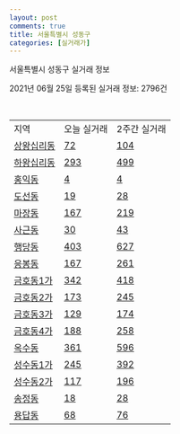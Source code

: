 ```yaml
---
layout: post
comments: true
title: 서울특별시 성동구
categories: [실거래가]
---
```


서울특별시 성동구 실거래 정보

2021년 06월 25일 등록된 실거래 정보: 2796건

<script type="text/javascript">
  google.charts.load('current', {'packages':['corechart']});
  google.charts.setOnLoadCallback(drawChart);

  function drawChart() {
    var data = google.visualization.arrayToDataTable([['거래일', '매매', '전월세', '전매'], ['2020-02', 287, 905, 0], ['2020-03', 155, 639, 0], ['2020-04', 77, 706, 0], ['2021-02', 0, 22, 0], ['2021-03', 5, 125, 0], ['2021-04', 98, 269, 0], ['2021-05', 151, 455, 0], ['2021-06', 35, 239, 0]]);

    var options = {
      title: '최근 유형별 거래량 추이',
      legend: { position: 'bottom' }
    };

    var chart = new google.visualization.LineChart(document.getElementById('columnchart_material'));
    chart.draw(data, (options));
  }
</script>

<div id="columnchart_material" style="width: 450px; margin-left: -35px"></div>
<br>
<table class="sortable">
  <tr>
    <td>지역</td>
    <td>오늘 실거래</td>
    <td>2주간 실거래</td>
  </tr>

  
  <tr class="item">
    <td><a href="1120010100.html">상왕십리동</a></td>
    <td><a href="1120010100.html">72</a></td>
    <td><a href="1120010100.html">104</a></td>
  </tr>
    

  <tr class="item">
    <td><a href="1120010200.html">하왕십리동</a></td>
    <td><a href="1120010200.html">293</a></td>
    <td><a href="1120010200.html">499</a></td>
  </tr>
    

  <tr class="item">
    <td><a href="1120010300.html">홍익동</a></td>
    <td><a href="1120010300.html">4</a></td>
    <td><a href="1120010300.html">4</a></td>
  </tr>
    

  <tr class="item">
    <td><a href="1120010400.html">도선동</a></td>
    <td><a href="1120010400.html">19</a></td>
    <td><a href="1120010400.html">28</a></td>
  </tr>
    

  <tr class="item">
    <td><a href="1120010500.html">마장동</a></td>
    <td><a href="1120010500.html">167</a></td>
    <td><a href="1120010500.html">219</a></td>
  </tr>
    

  <tr class="item">
    <td><a href="1120010600.html">사근동</a></td>
    <td><a href="1120010600.html">30</a></td>
    <td><a href="1120010600.html">43</a></td>
  </tr>
    

  <tr class="item">
    <td><a href="1120010700.html">행당동</a></td>
    <td><a href="1120010700.html">403</a></td>
    <td><a href="1120010700.html">627</a></td>
  </tr>
    

  <tr class="item">
    <td><a href="1120010800.html">응봉동</a></td>
    <td><a href="1120010800.html">167</a></td>
    <td><a href="1120010800.html">261</a></td>
  </tr>
    

  <tr class="item">
    <td><a href="1120010900.html">금호동1가</a></td>
    <td><a href="1120010900.html">342</a></td>
    <td><a href="1120010900.html">418</a></td>
  </tr>
    

  <tr class="item">
    <td><a href="1120011000.html">금호동2가</a></td>
    <td><a href="1120011000.html">173</a></td>
    <td><a href="1120011000.html">245</a></td>
  </tr>
    

  <tr class="item">
    <td><a href="1120011100.html">금호동3가</a></td>
    <td><a href="1120011100.html">129</a></td>
    <td><a href="1120011100.html">174</a></td>
  </tr>
    

  <tr class="item">
    <td><a href="1120011200.html">금호동4가</a></td>
    <td><a href="1120011200.html">188</a></td>
    <td><a href="1120011200.html">258</a></td>
  </tr>
    

  <tr class="item">
    <td><a href="1120011300.html">옥수동</a></td>
    <td><a href="1120011300.html">361</a></td>
    <td><a href="1120011300.html">596</a></td>
  </tr>
    

  <tr class="item">
    <td><a href="1120011400.html">성수동1가</a></td>
    <td><a href="1120011400.html">245</a></td>
    <td><a href="1120011400.html">392</a></td>
  </tr>
    

  <tr class="item">
    <td><a href="1120011500.html">성수동2가</a></td>
    <td><a href="1120011500.html">117</a></td>
    <td><a href="1120011500.html">196</a></td>
  </tr>
    

  <tr class="item">
    <td><a href="1120011800.html">송정동</a></td>
    <td><a href="1120011800.html">18</a></td>
    <td><a href="1120011800.html">28</a></td>
  </tr>
    

  <tr class="item">
    <td><a href="1120012200.html">용답동</a></td>
    <td><a href="1120012200.html">68</a></td>
    <td><a href="1120012200.html">76</a></td>
  </tr>
    


</table>


    